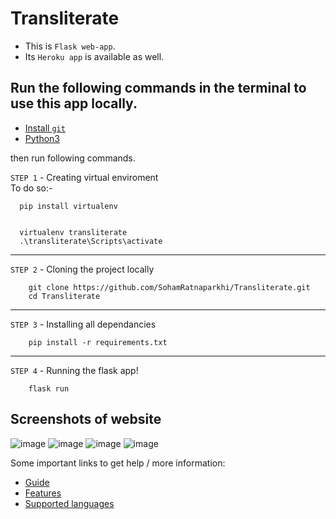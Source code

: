 # Transliterate

- This is `Flask web-app`. 
- Its `Heroku app` is available as well.

## Run the following commands in the terminal to use this app locally.
- [Install `git`](https://git-scm.com/downloads)
- [Python3](https://www.python.org/downloads/)


then run following commands. 

`STEP 1` - Creating virtual enviroment<br>
To do so:-
```
  pip install virtualenv
```
```

  virtualenv transliterate
  .\transliterate\Scripts\activate
```
----
`STEP 2` - Cloning the project locally
```
    git clone https://github.com/SohamRatnaparkhi/Transliterate.git
    cd Transliterate
```
----
`STEP 3` - Installing all dependancies

```
    pip install -r requirements.txt
```
---
`STEP 4` - Running the flask app!
```
    flask run
```


## Screenshots of website

![image](https://user-images.githubusercontent.com/92905626/178129562-9492bfd9-fc6a-48af-992a-762b0745d949.png)
![image](https://user-images.githubusercontent.com/92905626/178129584-229a62a6-3f83-4b10-b98d-f8959e6c2a1a.png)
![image](https://user-images.githubusercontent.com/92905626/178129593-0aae130f-cede-4436-851d-65fc5498406c.png)
![image](https://user-images.githubusercontent.com/92905626/178129603-debbe950-fc9b-4264-812e-f844f43c6470.png)


Some important links to get help / more information:
- [Guide](https://github.com/SohamRatnaparkhi/Transliterate/blob/main/guide.md)
- [Features](https://github.com/SohamRatnaparkhi/Transliterate/blob/main/features.md)
- [Supported languages](https://github.com/SohamRatnaparkhi/Transliterate/blob/main/LanguageSupport.md)
